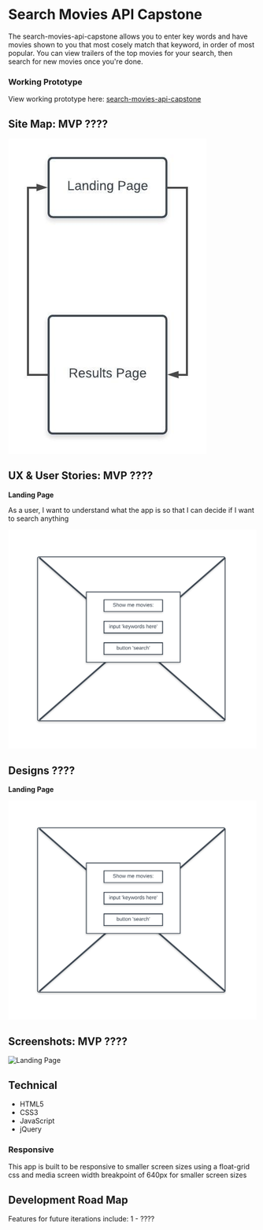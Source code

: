 # Search Movies API Capstone

The search-movies-api-capstone allows you to enter key words and have movies shown to you that most cosely match that keyword, in order of most popular. You can view trailers of the top movies for your search, then search for new movies once you're done.


### Working Prototype

View working prototype here: [search-movies-api-capstone](https://jacobselbe.github.io/search-movies-api-capstone/) 


## Site Map: MVP ????

![Site Map](/github-images/site-map.jpeg)


## UX & User Stories: MVP ????

**Landing Page** 

As a user, I want to understand what the app is so that I can decide if I want to search anything

![Landing Page Design](/github-images/landing.png)


## Designs ????

**Landing Page** 

![Landing Page Design](/github-images/landing.png)


## Screenshots: MVP ????

![Landing Page](/github-images/landing-page.png)


## Technical

* HTML5
* CSS3
* JavaScript 
* jQuery 


### Responsive
This app is built to be responsive to smaller screen sizes using a float-grid css and media screen width breakpoint of 640px for smaller screen sizes


## Development Road Map
Features for future iterations include: 
1 - ????